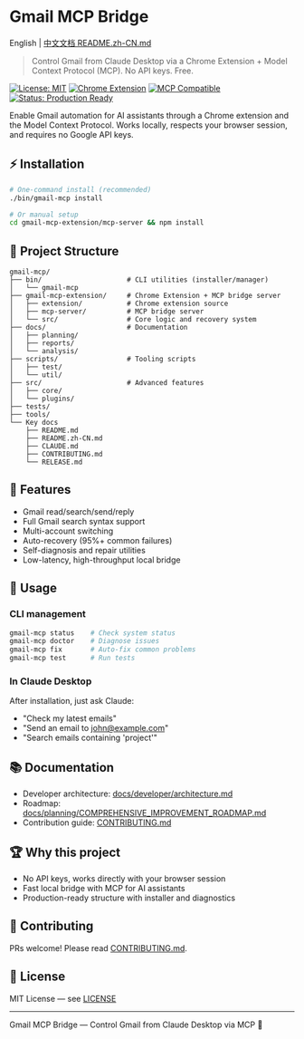 # Gmail MCP Bridge

English | [中文文档 README.zh-CN.md](./README.zh-CN.md)

> Control Gmail from Claude Desktop via a Chrome Extension + Model Context Protocol (MCP). No API keys. Free.

[![License: MIT](https://img.shields.io/badge/License-MIT-yellow.svg)](https://opensource.org/licenses/MIT)
[![Chrome Extension](https://img.shields.io/badge/Chrome-Extension-blue.svg)](https://developer.chrome.com/docs/extensions/)
[![MCP Compatible](https://img.shields.io/badge/MCP-Compatible-green.svg)](https://modelcontextprotocol.io/)
[![Status: Production Ready](https://img.shields.io/badge/Status-Production%20Ready-brightgreen.svg)](https://github.com/cafferychen777/gmail-mcp)

Enable Gmail automation for AI assistants through a Chrome extension and the Model Context Protocol. Works locally, respects your browser session, and requires no Google API keys.

## ⚡ Installation

```bash
# One-command install (recommended)
./bin/gmail-mcp install

# Or manual setup
cd gmail-mcp-extension/mcp-server && npm install
```

## 📁 Project Structure

```
gmail-mcp/
├── bin/                     # CLI utilities (installer/manager)
│   └── gmail-mcp
├── gmail-mcp-extension/     # Chrome Extension + MCP bridge server
│   ├── extension/           # Chrome extension source
│   ├── mcp-server/          # MCP bridge server
│   └── src/                 # Core logic and recovery system
├── docs/                    # Documentation
│   ├── planning/
│   ├── reports/
│   └── analysis/
├── scripts/                 # Tooling scripts
│   ├── test/
│   └── util/
├── src/                     # Advanced features
│   ├── core/
│   └── plugins/
├── tests/
├── tools/
└── Key docs
    ├── README.md
    ├── README.zh-CN.md
    ├── CLAUDE.md
    ├── CONTRIBUTING.md
    └── RELEASE.md
```

## 🚀 Features

- Gmail read/search/send/reply
- Full Gmail search syntax support
- Multi-account switching
- Auto-recovery (95%+ common failures)
- Self-diagnosis and repair utilities
- Low-latency, high-throughput local bridge

## 🎯 Usage

### CLI management

```bash
gmail-mcp status    # Check system status
gmail-mcp doctor    # Diagnose issues
gmail-mcp fix       # Auto-fix common problems
gmail-mcp test      # Run tests
```

### In Claude Desktop

After installation, just ask Claude:
- "Check my latest emails"
- "Send an email to john@example.com"
- "Search emails containing 'project'"

## 📚 Documentation

- Developer architecture: [docs/developer/architecture.md](docs/developer/architecture.md)
- Roadmap: [docs/planning/COMPREHENSIVE_IMPROVEMENT_ROADMAP.md](docs/planning/COMPREHENSIVE_IMPROVEMENT_ROADMAP.md)
- Contribution guide: [CONTRIBUTING.md](CONTRIBUTING.md)

## 🏆 Why this project

- No API keys, works directly with your browser session
- Fast local bridge with MCP for AI assistants
- Production-ready structure with installer and diagnostics

## 🤝 Contributing

PRs welcome! Please read [CONTRIBUTING.md](CONTRIBUTING.md).

## 📄 License

MIT License — see [LICENSE](LICENSE)

---

Gmail MCP Bridge — Control Gmail from Claude Desktop via MCP 🚀